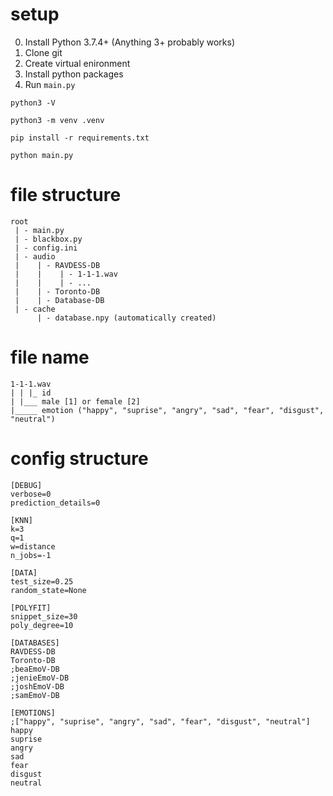 # setup
0.  Install Python 3.7.4+ (Anything 3+ probably works)  
1.  Clone git
2.  Create virtual enironment
3.  Install python packages
4.  Run `main.py`
```
python3 -V

python3 -m venv .venv

pip install -r requirements.txt

python main.py

```

# file structure
```
root
 | - main.py
 | - blackbox.py
 | - config.ini
 | - audio
 |    | - RAVDESS-DB
 |    |    | - 1-1-1.wav
 |    |    | - ...
 |    | - Toronto-DB
 |    | - Database-DB
 | - cache
      | - database.npy (automatically created)
```
# file name
```
1-1-1.wav
| | |_ id
| |___ male [1] or female [2]
|_____ emotion ("happy", "suprise", "angry", "sad", "fear", "disgust", "neutral")
```
# config structure
```
[DEBUG]
verbose=0
prediction_details=0

[KNN]
k=3             
q=1             
w=distance  
n_jobs=-1

[DATA]
test_size=0.25  
random_state=None 

[POLYFIT]
snippet_size=30 
poly_degree=10 

[DATABASES]
RAVDESS-DB
Toronto-DB
;beaEmoV-DB
;jenieEmoV-DB
;joshEmoV-DB
;samEmoV-DB

[EMOTIONS]
;["happy", "suprise", "angry", "sad", "fear", "disgust", "neutral"]
happy
suprise
angry
sad
fear
disgust
neutral
```
